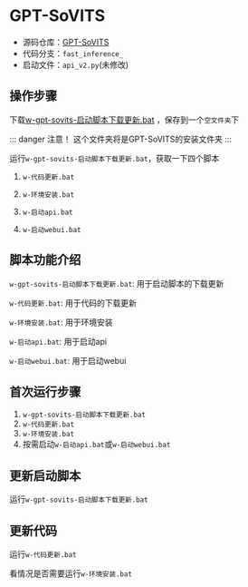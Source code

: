 # GPT-SoVITS

- 源码仓库：[GPT-SoVITS](https://github.com/RVC-Boss/GPT-SoVITS)
- 代码分支：`fast_inference_`
- 启动文件：`api_v2.py`(未修改)

## 操作步骤

下载[w-gpt-sovits-启动脚本下载更新.bat](https://files.wenliang.space/gpt-sovits/w-gpt-sovits-启动脚本下载更新.bat)
，保存到一个`空文件夹`下

::: danger 注意！
这个文件夹将是GPT-SoVITS的安装文件夹
:::

运行`w-gpt-sovits-启动脚本下载更新.bat`，获取一下四个脚本

1. `w-代码更新.bat`

2. `w-环境安装.bat`

3. `w-启动api.bat`

4. `w-启动webui.bat`

## 脚本功能介绍

`w-gpt-sovits-启动脚本下载更新.bat`: 用于启动脚本的下载更新

`w-代码更新.bat`: 用于代码的下载更新

`w-环境安装.bat`: 用于环境安装

`w-启动api.bat`: 用于启动api

`w-启动webui.bat`: 用于启动webui

## 首次运行步骤

1. `w-gpt-sovits-启动脚本下载更新.bat`
2. `w-代码更新.bat`
3. `w-环境安装.bat`
4. 按需启动`w-启动api.bat`或`w-启动webui.bat`

## 更新启动脚本

运行`w-gpt-sovits-启动脚本下载更新.bat`

## 更新代码

运行`w-代码更新.bat`

看情况是否需要运行`w-环境安装.bat`